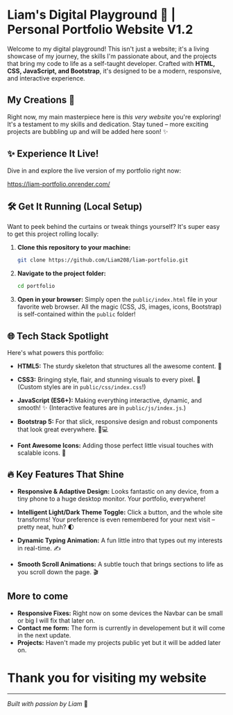 # Liam's Digital Playground 🚀 | Personal Portfolio Website V1.2

Welcome to my digital playground! This isn't just a website; it's a living showcase of my journey, the skills I'm passionate about, and the projects that bring my code to life as a self-taught developer. Crafted with **HTML, CSS, JavaScript, and Bootstrap**, it's designed to be a modern, responsive, and interactive experience.

## My Creations 🌟

Right now, my main masterpiece here is *this very website* you're exploring! It's a testament to my skills and dedication.
Stay tuned – more exciting projects are bubbling up and will be added here soon! ✨

## ✨ Experience It Live!

Dive in and explore the live version of my portfolio right now:

<https://liam-portfolio.onrender.com/>

## 🛠️ Get It Running (Local Setup)

Want to peek behind the curtains or tweak things yourself? It's super easy to get this project rolling locally:

1.  **Clone this repository to your machine:**

    ```bash
    git clone https://github.com/Liam208/liam-portfolio.git
    ```

2.  **Navigate to the project folder:**

    ```bash
    cd portfolio
    ```

3.  **Open in your browser:**
    Simply open the `public/index.html` file in your favorite web browser. All the magic (CSS, JS, images, icons, Bootstrap) is self-contained within the `public` folder!

## 🌐 Tech Stack Spotlight

Here's what powers this portfolio:

* **HTML5:** The sturdy skeleton that structures all the awesome content. 🦴

* **CSS3:** Bringing style, flair, and stunning visuals to every pixel. 🎨 (Custom styles are in `public/css/index.css`!)

* **JavaScript (ES6+):** Making everything interactive, dynamic, and smooth! ✨ (Interactive features are in `public/js/index.js`.)

* **Bootstrap 5:** For that slick, responsive design and robust components that look great everywhere. 📱💻

* **Font Awesome Icons:** Adding those perfect little visual touches with scalable icons. 🌟

## 🔥 Key Features That Shine

* **Responsive & Adaptive Design:** Looks fantastic on any device, from a tiny phone to a huge desktop monitor. Your portfolio, everywhere!

* **Intelligent Light/Dark Theme Toggle:** Click a button, and the whole site transforms! Your preference is even remembered for your next visit – pretty neat, huh? 🌓

* **Dynamic Typing Animation:** A fun little intro that types out my interests in real-time. ✍️

* **Smooth Scroll Animations:** A subtle touch that brings sections to life as you scroll down the page. 🎬

## More to come

* **Responsive Fixes:** Right now on some devices the Navbar can be small or big I will fix that later on.
* **Contact me form:** The form is currently in developement but it will come in the next update.
* **Projects:** Haven't made my projects public yet but it will be added later on.

# Thank you for visiting my website

---
*Built with passion by Liam* 💖